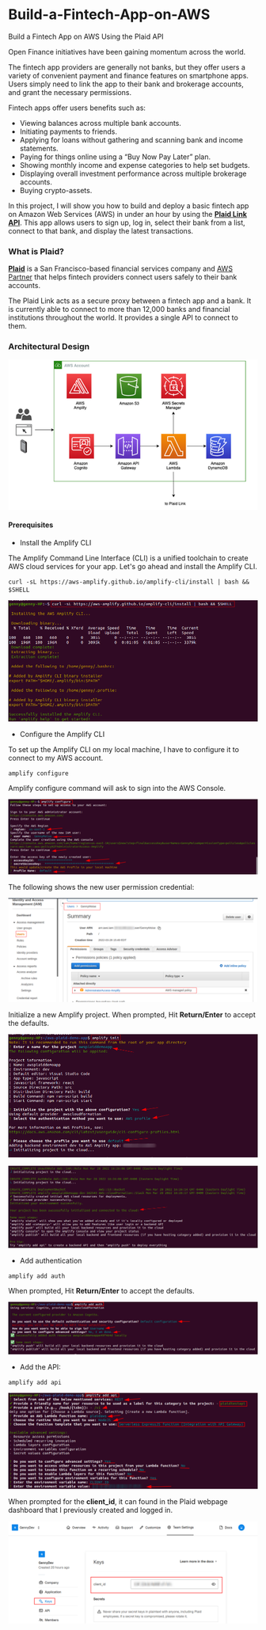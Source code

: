 # Build-a-Fintech-App-on-AWS
Build a Fintech App on AWS Using the Plaid API


Open Finance initiatives have been gaining momentum across the world.

The fintech app providers are generally not banks, but they offer users a variety of convenient payment and finance features on smartphone apps. Users simply need to link the app to their bank and brokerage accounts, and grant the necessary permissions.

Fintech apps offer users benefits such as:

- Viewing balances across multiple bank accounts.
- Initiating payments to friends.
- Applying for loans without gathering and scanning bank and income statements.
- Paying for things online using a “Buy Now Pay Later” plan.
- Showing monthly income and expense categories to help set budgets.
- Displaying overall investment performance across multiple brokerage accounts.
- Buying crypto-assets.


In this project, I will show you how to build and deploy a basic fintech app on Amazon Web Services (AWS) in under an hour by using the **[Plaid Link API](https://plaid.com/docs/link/)**. This app allows users to sign up, log in, select their bank from a list, connect to that bank, and display the latest transactions.

### What is Plaid?

**[Plaid](https://plaid.com/)** is a San Francisco-based financial services company and [AWS Partner](https://partners.amazonaws.com/partners/0010h00001cBFNCAA4/Plaid) that helps fintech providers connect users safely to their bank accounts.

The Plaid Link acts as a secure proxy between a fintech app and a bank. It is currently able to connect to more than 12,000 banks and financial institutions throughout the world. It provides a single API to connect to them. 


### Architectural Design

![](pics/architecture.png)



#### Prerequisites 




- Install the Amplify CLI

The Amplify Command Line Interface (CLI) is a unified toolchain to create AWS cloud services for your app. Let's go ahead and install the Amplify CLI.

```
curl -sL https://aws-amplify.github.io/amplify-cli/install | bash && $SHELL
```

![](pics/amplify-cli-install.png)


- Configure the Amplify CLI

To set up the Amplify CLI on my local machine, I have to configure it to connect to my AWS account. 

```
amplify configure
```

Amplify configure command will ask to sign into the AWS Console.

![](pics/amplify-config.png)

The following shows the new user permission credential:

![](pics/amplify-config1.png)


Initialize a new Amplify project. When prompted, Hit **Return/Enter** to accept the defaults.

![](pics/amplify-init.png)

![](pics/amplify-init1.png)


- Add authentication

```
amplify add auth
```

When prompted, Hit **Return/Enter** to accept the defaults.

![](pics/amplify-auth.png)



- Add the API:

```
amplify add api
```

![](pics/amplify-add-api.png)

When prompted for the **client_id**, it can found in the Plaid webpage dashboard that I previously created and logged in.

![](pics/amplify-add1-api.png)


